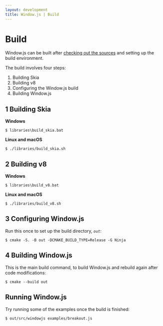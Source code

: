 ```yaml
---
layout: development
title: Window.js | Build
---
```


Build
=====

Window.js can be built after [checking out the sources](/dev/checkout) and
setting up the build environment.

The build involves four steps:

1.  Building Skia
2.  Building v8
3.  Configuring the Window.js build
4.  Building Window.js


1 Building Skia
-------------

**Windows**

```
$ libraries\build_skia.bat
```

**Linux and macOS**

```
$ ./libraries/build_skia.sh
```


2 Building v8
-----------

**Windows**

```
$ libraries\build_v8.bat
```

**Linux and macOS**

```
$ ./libraries/build_v8.sh
```


3 Configuring Window.js
---------------------

Run this once to set up the build directory, *`out`*:

```shell
$ cmake -S. -B out -DCMAKE_BUILD_TYPE=Release -G Ninja
```


4 Building Window.js
------------------

This is the main build command, to build Window.js and rebuild again after code
modifications:

```shell
$ cmake --build out
```


Running Window.js
-----------------

Try running some of the examples once the build is finished:

```shell
$ out/src/windowjs examples/breakout.js
```
